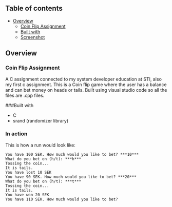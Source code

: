 ## Table of contents

- [Overview](#overview)
  - [Coin Flip Assignment](#)
  - [Built with](#built-with)
  - [Screenshot](#screenshot)

## Overview
### Coin Flip Assignment

A C assignment connected to my system developer education at STI, also my first c assignment.
This is a Coin flip game where the user has a balance and can bet money on heads or tails.
Built using visual studio code so all the files are .cpp files.


###Built with

- C
- srand (randomizer library)

### In action
This is how a run would look like:
```
You have 100 SEK. How much would you like to bet? ***10***
What do you bet on (h/t): ***h***
Tossing the coin...
It is tails.
You have lost 10 SEK
You have 90 SEK. How much would you like to bet? ***20***
What do you bet on (h/t): ***t***
Tossing the coin...
It is tails.
You have won 20 SEK
You have 110 SEK. How much would you like to bet?
```

